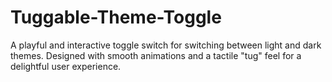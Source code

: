 # Tuggable-Theme-Toggle
A playful and interactive toggle switch for switching between light and dark themes. Designed with smooth animations and a tactile "tug" feel for a delightful user experience.
